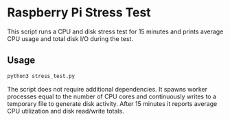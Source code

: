 # Raspberry Pi Stress Test

This script runs a CPU and disk stress test for 15 minutes and prints
average CPU usage and total disk I/O during the test.

## Usage

```bash
python3 stress_test.py
```

The script does not require additional dependencies. It spawns worker
processes equal to the number of CPU cores and continuously writes to a
temporary file to generate disk activity. After 15 minutes it reports
average CPU utilization and disk read/write totals.
